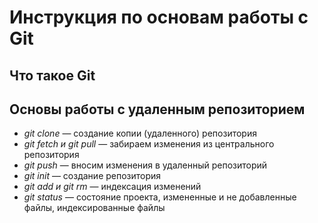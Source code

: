#  Инструкция по основам работы с Git #

## Что такое Git ##

## Основы работы с удаленным репозиторием ##
* _git clone_ — создание копии (удаленного) репозитория
* _git fetch и git pull_ — забираем изменения из центрального репозитория
* _git push_ — вносим изменения в удаленный репозиторий
* _git init_ — создание репозитория
* _git add и git rm_ — индексация изменений
* _git status_ — состояние проекта, измененные и не добавленные файлы, индексированные файлы

